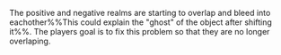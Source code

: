 The positive and negative realms are starting to overlap and bleed into eachother%%This could explain the "ghost" of the object after shifting it%%. The players goal is to fix this problem so that they are no longer overlaping. 